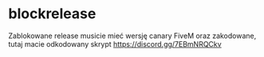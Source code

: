 # blockrelease
Zablokowane release musicie mieć wersję canary FiveM oraz zakodowane, tutaj macie odkodowany skrypt https://discord.gg/7EBmNRQCkv
